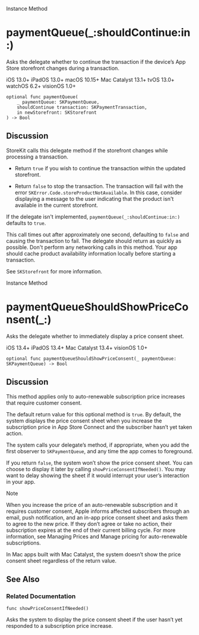 Instance Method

# paymentQueue(_:shouldContinue:in:)

Asks the delegate whether to continue the transaction if the device’s App
Store storefront changes during a transaction.

iOS 13.0+  iPadOS 13.0+  macOS 10.15+  Mac Catalyst 13.1+  tvOS 13.0+  watchOS
6.2+  visionOS 1.0+

    
    
    optional func paymentQueue(
        _ paymentQueue: SKPaymentQueue,
        shouldContinue transaction: SKPaymentTransaction,
        in newStorefront: SKStorefront
    ) -> Bool

## Discussion

StoreKit calls this delegate method if the storefront changes while processing
a transaction.

  * Return `true` if you wish to continue the transaction within the updated storefront. 

  * Return `false` to stop the transaction. The transaction will fail with the error `SKError.Code.storeProductNotAvailable`. In this case, consider displaying a message to the user indicating that the product isn't available in the current storefront.

If the delegate isn't implemented, `paymentQueue(_:shouldContinue:in:)`
defaults to `true`.

This call times out after approximately one second, defaulting to `false` and
causing the transaction to fail. The delegate should return as quickly as
possible. Don't perform any networking calls in this method. Your app should
cache product availability information locally before starting a transaction.

See `SKStorefront` for more information.

Instance Method

# paymentQueueShouldShowPriceConsent(_:)

Asks the delegate whether to immediately display a price consent sheet.

iOS 13.4+  iPadOS 13.4+  Mac Catalyst 13.4+  visionOS 1.0+

    
    
    optional func paymentQueueShouldShowPriceConsent(_ paymentQueue: SKPaymentQueue) -> Bool

## Discussion

This method applies only to auto-renewable subscription price increases that
require customer consent.

The default return value for this optional method is `true`. By default, the
system displays the price consent sheet when you increase the subscription
price in App Store Connect and the subscriber hasn’t yet taken action.

The system calls your delegate’s method, if appropriate, when you add the
first observer to `SKPaymentQueue`, and any time the app comes to foreground.

If you return `false`, the system won’t show the price consent sheet. You can
choose to display it later by calling `showPriceConsentIfNeeded()`. You may
want to delay showing the sheet if it would interrupt your user’s interaction
in your app.

Note

When you increase the price of an auto-renewable subscription and it requires
customer consent, Apple informs affected subscribers through an email, push
notification, and an in-app price consent sheet and asks them to agree to the
new price. If they don’t agree or take no action, their subscription expires
at the end of their current billing cycle. For more information, see Managing
Prices and Manage pricing for auto-renewable subscriptions.

In Mac apps built with Mac Catalyst, the system doesn’t show the price consent
sheet regardless of the return value.

## See Also

### Related Documentation

`func showPriceConsentIfNeeded()`

Asks the system to display the price consent sheet if the user hasn’t yet
responded to a subscription price increase.

